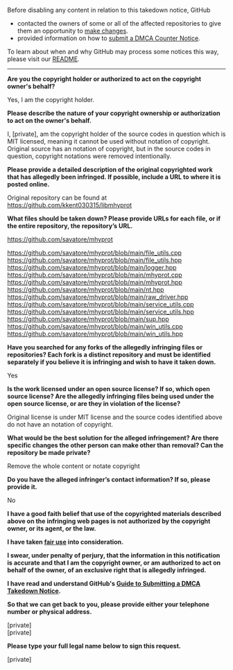 Before disabling any content in relation to this takedown notice, GitHub
- contacted the owners of some or all of the affected repositories to give them an opportunity to [make changes](https://docs.github.com/en/github/site-policy/dmca-takedown-policy#a-how-does-this-actually-work).
- provided information on how to [submit a DMCA Counter Notice](https://docs.github.com/en/articles/guide-to-submitting-a-dmca-counter-notice).

To learn about when and why GitHub may process some notices this way, please visit our [README](https://github.com/github/dmca/blob/master/README.md).

---

**Are you the copyright holder or authorized to act on the copyright owner's behalf?**

Yes, I am the copyright holder.

**Please describe the nature of your copyright ownership or authorization to act on the owner's behalf.**

I, [private], am the copyright holder of the source codes in question which is MIT licensed, meaning it cannot be used without notation of copyright. Original source has an notation of copyright, but in the source codes in question, copyright notations were removed intentionally.

**Please provide a detailed description of the original copyrighted work that has allegedly been infringed. If possible, include a URL to where it is posted online.**

Original repository can be found at https://github.com/kkent030315/libmhyprot

**What files should be taken down? Please provide URLs for each file, or if the entire repository, the repository’s URL.**

https://github.com/savatore/mhyprot

https://github.com/savatore/mhyprot/blob/main/file_utils.cpp  
https://github.com/savatore/mhyprot/blob/main/file_utils.hpp  
https://github.com/savatore/mhyprot/blob/main/logger.hpp  
https://github.com/savatore/mhyprot/blob/main/mhyprot.cpp  
https://github.com/savatore/mhyprot/blob/main/mhyprot.hpp  
https://github.com/savatore/mhyprot/blob/main/nt.hpp  
https://github.com/savatore/mhyprot/blob/main/raw_driver.hpp  
https://github.com/savatore/mhyprot/blob/main/service_utils.cpp  
https://github.com/savatore/mhyprot/blob/main/service_utils.hpp  
https://github.com/savatore/mhyprot/blob/main/sup.hpp  
https://github.com/savatore/mhyprot/blob/main/win_utils.cpp  
https://github.com/savatore/mhyprot/blob/main/win_utils.hpp

**Have you searched for any forks of the allegedly infringing files or repositories? Each fork is a distinct repository and must be identified separately if you believe it is infringing and wish to have it taken down.**

Yes

**Is the work licensed under an open source license? If so, which open source license? Are the allegedly infringing files being used under the open source license, or are they in violation of the license?**

Original license is under MIT license and the source codes identified above do not have an notation of copyright.

**What would be the best solution for the alleged infringement? Are there specific changes the other person can make other than removal? Can the repository be made private?**

Remove the whole content or notate copyright

**Do you have the alleged infringer’s contact information? If so, please provide it.**

No

**I have a good faith belief that use of the copyrighted materials described above on the infringing web pages is not authorized by the copyright owner, or its agent, or the law.**

**I have taken <a href="https://www.lumendatabase.org/topics/22">fair use</a> into consideration.**

**I swear, under penalty of perjury, that the information in this notification is accurate and that I am the copyright owner, or am authorized to act on behalf of the owner, of an exclusive right that is allegedly infringed.**

**I have read and understand GitHub's <a href="https://docs.github.com/articles/guide-to-submitting-a-dmca-takedown-notice/">Guide to Submitting a DMCA Takedown Notice</a>.**

**So that we can get back to you, please provide either your telephone number or physical address.**

[private]  
[private]

**Please type your full legal name below to sign this request.**

[private]

